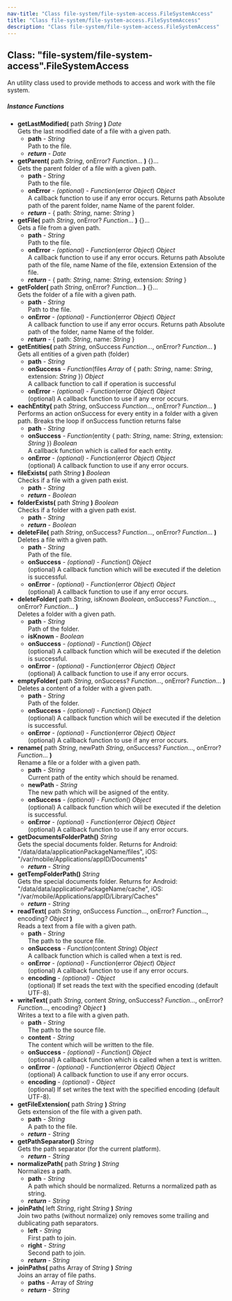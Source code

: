 ```yaml
---
nav-title: "Class file-system/file-system-access.FileSystemAccess"
title: "Class file-system/file-system-access.FileSystemAccess"
description: "Class file-system/file-system-access.FileSystemAccess"
---
```

## Class: "file-system/file-system-access".FileSystemAccess  
An utility class used to provide methods to access and work with the file system.

##### Instance Functions
 - **getLastModified(** path _String_ **)** _Date_  
     Gets the last modified date of a file with a given path.
   - **path** - _String_  
     Path to the file.
   - _**return**_ - _Date_
 - **getParent(** path _String_, onError? _Function_... **)** {}...  
     Gets the parent folder of a file with a given path.
   - **path** - _String_  
     Path to the file.
   - **onError** - _(optional)_ - _Function_(error _Object_) _Object_  
     A callback function to use if any error occurs.
Returns path Absolute path of the parent folder, name Name of the parent folder.
   - _**return**_ - { path: _String_, name: _String_ }
 - **getFile(** path _String_, onError? _Function_... **)** {}...  
     Gets a file from a given path.
   - **path** - _String_  
     Path to the file.
   - **onError** - _(optional)_ - _Function_(error _Object_) _Object_  
     A callback function to use if any error occurs.
Returns path Absolute path of the file, name Name of the file, extension Extension of the file.
   - _**return**_ - { path: _String_, name: _String_, extension: _String_ }
 - **getFolder(** path _String_, onError? _Function_... **)** {}...  
     Gets the folder of a file with a given path.
   - **path** - _String_  
     Path to the file.
   - **onError** - _(optional)_ - _Function_(error _Object_) _Object_  
     A callback function to use if any error occurs.
Returns path Absolute path of the folder, name Name of the folder.
   - _**return**_ - { path: _String_, name: _String_ }
 - **getEntities(** path _String_, onSuccess _Function_..., onError? _Function_... **)**  
     Gets all entities of a given path (folder)
   - **path** - _String_
   - **onSuccess** - _Function_(files _Array_ of { path: _String_, name: _String_, extension: _String_ }) _Object_  
     A callback function to call if operation is successful
   - **onError** - _(optional)_ - _Function_(error _Object_) _Object_  
     (optional) A callback function to use if any error occurs.
 - **eachEntity(** path _String_, onSuccess _Function_..., onError? _Function_... **)**  
     Performs an action onSuccess for every entity in a folder with a given path.
Breaks the loop if onSuccess function returns false
   - **path** - _String_
   - **onSuccess** - _Function_(entity { path: _String_, name: _String_, extension: _String_ }) _Boolean_  
     A callback function which is called for each entity.
   - **onError** - _(optional)_ - _Function_(error _Object_) _Object_  
     (optional) A callback function to use if any error occurs.
 - **fileExists(** path _String_ **)** _Boolean_  
     Checks if a file with a given path exist.
   - **path** - _String_
   - _**return**_ - _Boolean_
 - **folderExists(** path _String_ **)** _Boolean_  
     Checks if a folder with a given path exist.
   - **path** - _String_
   - _**return**_ - _Boolean_
 - **deleteFile(** path _String_, onSuccess? _Function_..., onError? _Function_... **)**  
     Deletes a file with a given path.
   - **path** - _String_  
     Path of the file.
   - **onSuccess** - _(optional)_ - _Function_() _Object_  
     (optional) A callback function which will be executed if the deletion is successful.
   - **onError** - _(optional)_ - _Function_(error _Object_) _Object_  
     (optional) A callback function to use if any error occurs.
 - **deleteFolder(** path _String_, isKnown _Boolean_, onSuccess? _Function_..., onError? _Function_... **)**  
     Deletes a folder with a given path.
   - **path** - _String_  
     Path of the folder.
   - **isKnown** - _Boolean_
   - **onSuccess** - _(optional)_ - _Function_() _Object_  
     (optional) A callback function which will be executed if the deletion is successful.
   - **onError** - _(optional)_ - _Function_(error _Object_) _Object_  
     (optional) A callback function to use if any error occurs.
 - **emptyFolder(** path _String_, onSuccess? _Function_..., onError? _Function_... **)**  
     Deletes a content of a folder with a given path.
   - **path** - _String_  
     Path of the folder.
   - **onSuccess** - _(optional)_ - _Function_() _Object_  
     (optional) A callback function which will be executed if the deletion is successful.
   - **onError** - _(optional)_ - _Function_(error _Object_) _Object_  
     (optional) A callback function to use if any error occurs.
 - **rename(** path _String_, newPath _String_, onSuccess? _Function_..., onError? _Function_... **)**  
     Rename a file or a folder with a given path.
   - **path** - _String_  
     Current path of the entity which should be renamed.
   - **newPath** - _String_  
     The new path which will be asigned of the entity.
   - **onSuccess** - _(optional)_ - _Function_() _Object_  
     (optional) A callback function which will be executed if the deletion is successful.
   - **onError** - _(optional)_ - _Function_(error _Object_) _Object_  
     (optional) A callback function to use if any error occurs.
 - **getDocumentsFolderPath()** _String_  
     Gets the special documents folder.
Returns for Android: "/data/data/applicationPackageName/files", iOS: "/var/mobile/Applications/appID/Documents"
   - _**return**_ - _String_
 - **getTempFolderPath()** _String_  
     Gets the special documents folder.
Returns for Android: "/data/data/applicationPackageName/cache", iOS: "/var/mobile/Applications/appID/Library/Caches"
   - _**return**_ - _String_
 - **readText(** path _String_, onSuccess _Function_..., onError? _Function_..., encoding? _Object_ **)**  
     Reads a text from a file with a given path.
   - **path** - _String_  
     The path to the source file.
   - **onSuccess** - _Function_(content _String_) _Object_  
     A callback function which is called when a text is red.
   - **onError** - _(optional)_ - _Function_(error _Object_) _Object_  
     (optional) A callback function to use if any error occurs.
   - **encoding** - _(optional)_ - _Object_  
     (optional) If set reads the text with the specified encoding (default UTF-8).
 - **writeText(** path _String_, content _String_, onSuccess? _Function_..., onError? _Function_..., encoding? _Object_ **)**  
     Writes a text to a file with a given path.
   - **path** - _String_  
     The path to the source file.
   - **content** - _String_  
     The content which will be written to the file.
   - **onSuccess** - _(optional)_ - _Function_() _Object_  
     (optional) A callback function which is called when a text is written.
   - **onError** - _(optional)_ - _Function_(error _Object_) _Object_  
     (optional) A callback function to use if any error occurs.
   - **encoding** - _(optional)_ - _Object_  
     (optional) If set writes the text with the specified encoding (default UTF-8).
 - **getFileExtension(** path _String_ **)** _String_  
     Gets extension of the file with a given path.
   - **path** - _String_  
     A path to the file.
   - _**return**_ - _String_
 - **getPathSeparator()** _String_  
     Gets the path separator (for the current platform).
   - _**return**_ - _String_
 - **normalizePath(** path _String_ **)** _String_  
     Normalizes a path.
   - **path** - _String_  
     A path which should be normalized.
Returns a normalized path as string.
   - _**return**_ - _String_
 - **joinPath(** left _String_, right _String_ **)** _String_  
     Join two paths (without normalize) only removes some trailing and dublicating path separators.
   - **left** - _String_  
     First path to join.
   - **right** - _String_  
     Second path to join.
   - _**return**_ - _String_
 - **joinPaths(** paths Array of _String_ **)** _String_  
     Joins an array of file paths.
   - **paths** - Array of _String_
   - _**return**_ - _String_